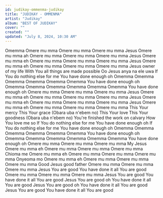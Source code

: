 ```yaml
---
id: judikay-ommenma-judikay
title: "JUDIKAY - OMMENMA"
artist: "Judikay"
album: "BEST OF JUDIKAY"
cover: ""
created: ""
updated: "July 8, 2024, 10:30 AM"
---
```


Omemma Omere mu mma Omere mu mma Omere mu mma Jesus Omere mu mma ah Omere mu mma Omere mu mma Omere mu mma Jesus Omere mu mma eh Omere mu mma Omere mu mma Omere mu mma Jesus Omere mu mma eh Omere mu mma Omere mu mma Omere mu mma Jesus owner of my life With You all things are made possible Oo Jesus anya na ele uwa If You do nothing else for me You have done enough oh Omemma Omemma Omemma Omemma Omemma Omemma You have done enough oh Omemma Omemma Omemma Omemma Omemma Omemma You have done enough oh Omere mu mma Omere mu mma Omere mu mma Jesus Omere mu mma eh Omere mu mma Omere mu mma Omere mu mma Jesus Omere mu mma eh Omere mu mma Omere mu mma Omere mu mma Jesus Omere mu mma eh Omere mu mma Omere mu mma Omere mu mma This Your mercy This Your grace (Obara uba n'ebem no) This Your love This Your goodness (Obara uba n'ebem no) You're finished the work on calvary How You love me so If You do nothing else for me You have done enough oh If You do nothing else for me You have done enough oh Omemma Omemma Omemma Omemma Omemma Omemma You have done enough oh Omemma Omemma Omemma Omemma Omemma Omemma You have done enough oh Omere mu mma Omere mu mma Omere mu mma My Jesus Omere mu mma eh Omere mu mma Omere mu mma Omere mu mma Chioma me Omere mu mma eh Omere mu mma Omere mu mma Omere mu mma Onyeoma mo Omere mu mma eh Omere mu mma Omere mu mma Omere mu mma Good Jesus good father Omere mu mma Omere mu mma Omere mu mma Jesus You are good You have done it all You are good Omere mu mma Omere mu mma Omere mu mma Jesus You are good You have done it all You are good Jesus You are good oh You have done it all You are good Jesus You are good oh You have done it all You are good Jesus You are good You have done it all You are good
